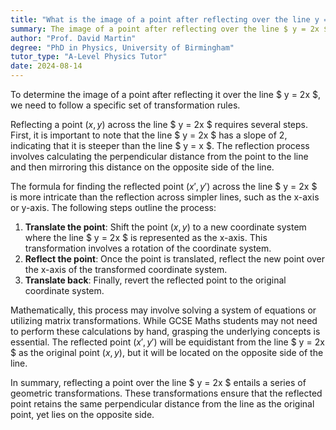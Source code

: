 ```yaml
---
title: "What is the image of a point after reflecting over the line y = 2x?"
summary: The image of a point after reflecting over the line $ y = 2x $ is found using specific transformation rules.
author: "Prof. David Martin"
degree: "PhD in Physics, University of Birmingham"
tutor_type: "A-Level Physics Tutor"
date: 2024-08-14
---
```


To determine the image of a point after reflecting it over the line $ y = 2x $, we need to follow a specific set of transformation rules.

Reflecting a point $(x, y)$ across the line $ y = 2x $ requires several steps. First, it is important to note that the line $ y = 2x $ has a slope of $2$, indicating that it is steeper than the line $ y = x $. The reflection process involves calculating the perpendicular distance from the point to the line and then mirroring this distance on the opposite side of the line.

The formula for finding the reflected point $(x', y')$ across the line $ y = 2x $ is more intricate than the reflection across simpler lines, such as the x-axis or y-axis. The following steps outline the process:

1. **Translate the point**: Shift the point $(x, y)$ to a new coordinate system where the line $ y = 2x $ is represented as the x-axis. This transformation involves a rotation of the coordinate system.
2. **Reflect the point**: Once the point is translated, reflect the new point over the x-axis of the transformed coordinate system.
3. **Translate back**: Finally, revert the reflected point to the original coordinate system.

Mathematically, this process may involve solving a system of equations or utilizing matrix transformations. While GCSE Maths students may not need to perform these calculations by hand, grasping the underlying concepts is essential. The reflected point $(x', y')$ will be equidistant from the line $ y = 2x $ as the original point $(x, y)$, but it will be located on the opposite side of the line.

In summary, reflecting a point over the line $ y = 2x $ entails a series of geometric transformations. These transformations ensure that the reflected point retains the same perpendicular distance from the line as the original point, yet lies on the opposite side.
    